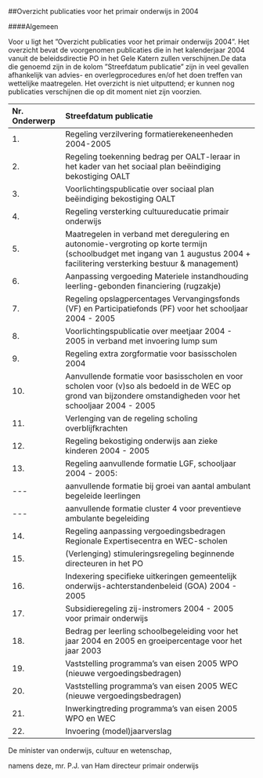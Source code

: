 <meta http-equiv='Content-Type' content='text/html; charset=utf-8' />

##Overzicht publicaties voor het primair onderwijs in 2004

####Algemeen

Voor u ligt het ”Overzicht publicaties voor het primair onderwijs 2004”. Het overzicht bevat de voorgenomen publicaties die in het kalenderjaar 2004 vanuit de beleidsdirectie PO in het Gele Katern zullen verschijnen.De data die genoemd zijn in de kolom ”Streefdatum publicatie” zijn in veel gevallen afhankelijk van advies- en overlegprocedures en/of het doen treffen van wettelijke maatregelen. Het overzicht is niet uitputtend; er kunnen nog publicaties verschijnen die op dit moment niet zijn voorzien.

|Nr. Onderwerp |Streefdatum publicatie |
|:---|:---|
|1. |Regeling verzilvering formatierekeneenheden 2004-2005 |januari 2004 |
|2. |Regeling toekenning bedrag per OALT-leraar in het kader van het sociaal plan beëindiging bekostiging OALT |februari 2004 |
|3. |Voorlichtingspublicatie over sociaal plan beëindiging bekostiging OALT |februari 2004 |
|4. |Regeling versterking cultuureducatie primair onderwijs |februari 2004 |
|5. |Maatregelen in verband met deregulering en autonomie-vergroting op korte termijn (schoolbudget met ingang van 1 augustus 2004 + facilitering versterking bestuur & management) |maart 2004 |
|6. |Aanpassing vergoeding Materiele instandhouding leerling-gebonden financiering (rugzakje) |maart 2004 |
|7. |Regeling opslagpercentages Vervangingsfonds (VF) en Participatiefonds (PF) voor het schooljaar 2004 - 2005 |maart 2004 |
|8. |Voorlichtingspublicatie over meetjaar 2004 - 2005 in verband met invoering lump sum |maart 2004 |
|9. |Regeling extra zorgformatie voor basisscholen 2004 |maart 2004 |
|10. |Aanvullende formatie voor basisscholen en voor scholen voor (v)so als bedoeld in de WEC op grond van bijzondere omstandigheden voor het schooljaar 2004 - 2005 |maart 2004 |
|11. |Verlenging van de regeling scholing overblijfkrachten |april 2004 |
|12. |Regeling bekostiging onderwijs aan zieke kinderen 2004 - 2005 |april 2004 |
|13. |Regeling aanvullende formatie LGF, schooljaar 2004 - 2005: |voorjaar 2004 |
| --- |aanvullende formatie bij groei van aantal ambulant begeleide leerlingen   | --- |
| --- |aanvullende formatie cluster 4 voor preventieve ambulante begeleiding   | --- |
|14. |Regeling aanpassing vergoedingsbedragen Regionale Expertisecentra en WEC-scholen |voorjaar 2004 |
|15. |(Verlenging) stimuleringsregeling beginnende directeuren in het PO |mei 2004 |
|16. |Indexering specifieke uitkeringen gemeentelijk onderwijs-achterstandenbeleid (GOA) 2004 - 2005 |juni 2004 |
|17. |Subsidieregeling zij-instromers 2004 - 2005 voor primair onderwijs |juli 2004 |
|18. |Bedrag per leerling schoolbegeleiding voor het jaar 2004 en 2005 en groeipercentage voor het jaar 2003 |september 2004 |
|19. |Vaststelling programma’s van eisen 2005 WPO (nieuwe vergoedingsbedragen) |oktober 2004 |
|20. |Vaststelling programma’s van eisen 2005 WEC (nieuwe vergoedingsbedragen) |oktober 2004 |
|21. |Inwerkingtreding programma’s van eisen 2005 WPO en WEC |december 2004 |
|22. |Invoering (model)jaarverslag |december 2004 |

De 
minister van onderwijs, cultuur en wetenschap, 

namens deze, 
mr. P.J. van Ham 
directeur primair onderwijs  
